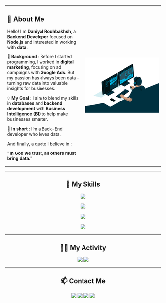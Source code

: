 <table style="border-color: transparent; border: none;">
  <tr>
    <td style="vertical-align: top; width: 50%;">

## 👋 About Me

Hello! I'm **Daniyal Rouhbakhsh**, a **Backend Developer** focused on **Node.js** and interested in working with **data**.

💼 **Background** : Before I started programming, I worked in **digital marketing**, focusing on ad campaigns with **Google Ads**. But my passion has always been data – turning raw data into valuable insights for businesses.

💡 **My Goal** : I aim to blend my skills in **databases** and **backend development** with **Business Intelligence (BI)** to help make businesses smarter.

🌟 **In short** : I’m a Back-End developer who loves data.

And finally, a quote I believe in :

**"In God we trust, all others must bring data."**

</td>
    <td style="width: 50%">
      <img src="212749447-bfb7e725-6987-49d9-ae85-2015e3e7cc41.gif" alt="Your Animation" width="400";height="100%">
    </td>
  </tr>
</table>

---

<h2 align="center">🔧 My Skills</h2>

<p align="center">
    <img src="https://skillicons.dev/icons?i=html,css,scss,tailwind,javascript,typescript" />
</p>
<p align="center">
    <img src="https://skillicons.dev/icons?i=nodejs,expressjs,nestjs,mongodb,mysql,redis,graphql" />
</p>
<p align="center">
    <img src="https://skillicons.dev/icons?i=git,github,gitlab,npm" />
</p>
<p align="center">
    <img src="https://skillicons.dev/icons?i=linux,nginx,docker,kubernetes" />
</p>


---

<h2 align="center">🧑‍💻 My Activity</h2>

<div align="center" href="https://github.com/daniyal-rouhbakhsh">
  <img style="height:200px" src="https://github-readme-stats.vercel.app/api?username=daniyal-rouhbakhsh&show_icons=true&theme=dark">
  <img style="height:200px" src="https://github-readme-stats.vercel.app/api/top-langs/?username=daniyal-rouhbakhsh&layout=donut">
</div>


---


<h2 align="center">📫 Contact Me</h2>

<p align="center">
    <a target="_blank" href="mailto:daniyalrouhbakhsh@gmail.com" ><img src="https://img.shields.io/badge/Gmail-D14836?style=for-the-badge&logo=gmail&logoColor=white"/></a>
    <a target="_blank" href="https://www.linkedin.com/in/daniyal-rouhbakhsh"><img src="https://img.shields.io/badge/Linkedin-daniyal--rouhbakhsh-0A66C2?logo=linkedin"/></a>
    <a target="_blank" href="https://t.me/Daniyal_Rouhbakhsh"><img src="https://img.shields.io/badge/Telegram-@daniyal__rouhbakhsh-26A5E4?logo=telegram"/></a>
    <a target="_blank" href="https://instagram.com/daniyal_rouhbakhsh"><img src="https://img.shields.io/badge/Instagram-@daniyal__rouhbakhsh-E4405F?logo=instagram"/></a>
</p>
